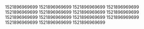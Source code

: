 1521896969699
1521896969699
1521896969699
1521896969699
1521896969699
1521896969699
1521896969699
1521896969699
1521896969699
1521896969699
1521896969699
1521896969699
1521896969699
1521896969699
1521896969699